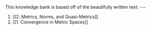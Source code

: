 # 
This knowledge bank is based off of the beautifully written text: ---

1. [[2. Metrics, Norms, and Quasi-Metrics]]
2. [[1. Convergence in Metric Spaces]]